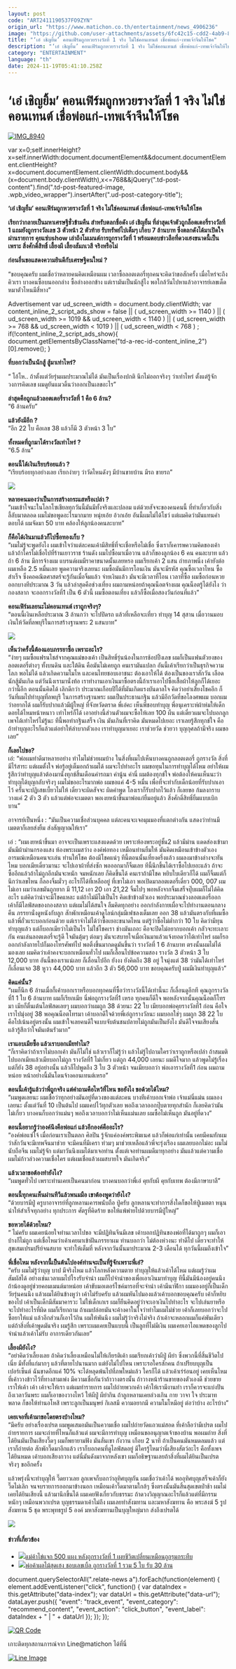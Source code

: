```yaml
---
layout: post
code: "ART2411190537FO9ZYN"
origin_url: "https://www.matichon.co.th/entertainment/news_4906236"
image: "https://github.com/user-attachments/assets/6fc42c15-cdd2-4ab9-8407-11820eae96f5"
title: "‘เอ๋ เชิญยิ้ม’ คอนเฟิร์มถูกหวยรางวัลที่ 1 จริง ไม่ใช่คอนเทนต์ เชื่อพ่อแก่-เทพเจ้าจีนให้โชค"
description: "‘เอ๋ เชิญยิ้ม’ คอนเฟิร์มถูกหวยรางวัลที่ 1 จริง ไม่ใช่คอนเทนต์ เชื่อพ่อแก่-เทพเจ้าจีนให้โชค"
category: "ENTERTAINMENT"
language: "th"
date: 2024-11-19T05:41:10.258Z
---
```


# ‘เอ๋ เชิญยิ้ม’ คอนเฟิร์มถูกหวยรางวัลที่ 1 จริง ไม่ใช่คอนเทนต์ เชื่อพ่อแก่-เทพเจ้าจีนให้โชค

[![](https://www.matichon.co.th/wp-content/uploads/2024/11/IMG_8940-1.jpg "IMG_8940")](https://www.matichon.co.th/wp-content/uploads/2024/11/IMG_8940-1.jpg)

var x=0;self.innerHeight?x=self.innerWidth:document.documentElement&&document.documentElement.clientHeight?x=document.documentElement.clientWidth:document.body&&(x=document.body.clientWidth),x<=768&&jQuery(".td-post-content").find(".td-post-featured-image, .wpb\_video\_wrapper").insertAfter(".ud-post-category-title");

**‘เอ๋ เชิญยิ้ม’ คอนเฟิร์มถูกหวยรางวัลที่ 1 จริง ไม่ใช่คอนเทนต์ เชื่อพ่อแก่-เทพเจ้าจีนให้โชค**

**เรียกว่ากลายเป็นมหาเศรษฐีชั่วข้ามคืน สำหรับตลกชื่อดัง เอ๋ เชิญยิ้ม ที่ล่าสุดเจ้าตัวถูกล็อตเตอรี่รางวัลที่ 1 แถมยังถูกรางวัลเลข 3 ตัวหน้า 2 ตัวท้าย รับทรัพย์ไปเต็มๆ เกือบ 7 ล้านบาท ซึ่งตลกดังได้มาเปิดใจผ่านรายการ คุยแซ่บshow เล่าถึงโมเมนต์การถูกรางวัลที่ 1 พร้อมตอบข่าวลือที่ดวงเฮงขนาดนี้เป็นเพราะ สิ่งศักดิ์สิทธิ์ เลี้ยงผี เลี้ยงสัมภเวสี จริงหรือไม่**

**ก่อนอื่นขอแสดงความยินดีกับเศรษฐีคนใหม่ ?**

“ขอบคุณครับ ผมเชื่อว่าหลายคนคิดเหมือนผม เวลาซื้อลอตเตอรี่ทุกคนจะคิดว่าขอสักครั้ง เมื่อไหร่จะถึงคิวเรา บางคนซื้อบนออกล่าง ซื้อล่างออกข้าง แต่เรามันเป็นนักสู้ไง พอใกล้วันไปหาแล้วอาจารย์เลขเด็ด หมาตัวไหนมีสี่หาง”

Advertisement var ud\_screen\_width = document.body.clientWidth; var content\_inline\_2\_script\_ads\_show = false || ( ud\_screen\_width >= 1140 ) || ( ud\_screen\_width >= 1019 && ud\_screen\_width < 1140 ) || ( ud\_screen\_width >= 768 && ud\_screen\_width < 1019 ) || ( ud\_screen\_width < 768 ) ; if(!content\_inline\_2\_script\_ads\_show){ document.getElementsByClassName("td-a-rec-id-content\_inline\_2")\[0\].remove(); }

**ที่บอกว่าเป็นนักสู้ สู้มาเท่าไหร่?**

“ โอ้โห.. ถ้าตั้งแต่วัยรุ่นผมประมาณไม่ได้ มันเป็นเรื่องปกติ นึกไม่ออกจริงๆ ว่าเท่าไหร่ ตั้งแต่รู้จักวงการคิดเลข ผมดูยันแมวดิ้นว่าออกเป็นเลขอะไร”

**ล่าสุดคือถูกแล้วลอตเตอรี่รางวัลที่ 1 คือ 6 ล้าน?**  
“6 ล้านครับ”

**แล้วยังมีอีก ?**  
“อีก 22 ใบ คือเลข 38 แล้วก็มี 3 ตัวหน้า 3 ใบ”

**ทั้งหมดที่ถูกมาได้รางวัลเท่าไหร่ ?**  
“6.5 ล้าน”

**ตอนนี้ได้เงินเรียบร้อยแล้ว ?**  
“เรียบร้อยทุกอย่างเลย เรียกง่ายๆ ว่าวัดไหนดังๆ มีบ้านขายบ้าน มีรถ ขายรถ”

![](https://www.matichon.co.th/wp-content/uploads/2024/11/IMG_8946.jpg)

**หลายคนมองว่าเป็นการสร้างกระแสหรือเปล่า ?**  
“ผมเข้าใจนะในโลกโซเชียลทุกวันนี้มันมีทั้งจริงและปลอม แต่ด้วยสัจจะของคนคนนี้ ที่ทำเกี่ยวกับสิ่งลี้ลับมาตลอด ผมไม่ขอพูดอะไรมากมาย หนุ่ยเอ้ย อ้วกเอ้ย อันนี้ผมไม่ได้โชว์ แต่ผมคิดว่ามันแทนคำตอบได้ ผมจัดมา 50 บาท คล้องให้ลูกน้องคนละบาท”

**ก็คือได้เงินมาแล้วก็ไปซื้อทองเก็บ ?**  
“ผมไม่รู้จะพูดยังไง ผมเข้าใจว่าแต่ละคนเค้ามีสิทธิ์ที่จะเชื่อหรือไม่เชื่อ ซึ่งเราก็เคารพความคิดของเค้า แล้วถ้าใครไม่เชื่อไปที่ร้านเยาวราช ร้านดัง ผมไปซื้อมาเมื่อวาน แล้วก็ของลูกน้อง 6 คน คนละบาท แล้วถ้า 6 ล้าน มีการจ้างผม แบรนด์ผมมีราคาขนาดนั้นเลยหรอ ผมเรียกเค้า 2 แสน ถ่ายภาพนิ่ง เค้ายังต่อผมเหลือ 2.5 หมื่นเลย พูดความจริงเลยนะ ผมซื้อมันมีการโอนเงิน มันจะมีรหัส คุณซื้อเวลาไหน ซื้อสำเร็จ ซึ่งคอคณิตศาสตร์จะรู้กันเมื่อจิ้มแล้ว จ่ายเงินแล้ว มันจะมีเวลาที่โอน เวลาที่ซื้อ ผมซื้อก่อนหวยออกบางทีประมาณ 3 วัน แล้วล่าสุดคือช่วงเที่ยง ผมถามหน่อยถ้าคุณน็อตจ้างผม คุณน็อตรู้ได้ยังไง ว่ากองสลาก จะออกรางวัลที่1 เป็น 6 ตัวนี้ ผมซื้อตอนเที่ยง แล้วก็ซื้อเมื่อสองวันก่อนที่แล้ว”

**คอนเฟิร์มเลยนะไม่คอนเทนต์ เราถูกจริงๆ?**  
“ตอนนี้เงินเหลือประมาณ 3 ล้านกว่า จะไปปิดรถ แล้วที่เหลือจะเที่ยว ทำบุญ 14 สุสาน เมื่อวานมอบเงินให้วัดที่ลพบุรีในการสร้างฐานพระ 2 แสนบาท”

![](https://www.matichon.co.th/wp-content/uploads/2024/11/IMG_8942.jpg)

**เห็นว่าครั้งนี้ต้องแอบภรรยาซื้อ เพราะอะไร?**  
“ง่ายๆ ผมซื้อแฟรนไชส์จากคุณแม่ของเค้า เป็นสิทธิ์รุ่นน้องในการช้อปปิ้งเลข ผมก็เป็นแฟนตัวยงของลอตเตอรี่ต่างๆ ทั้งบนดิน และใต้ดิน คือมันไม่เคยถูก คนเรามันแปลก อันนี้เค้าเรียกว่าเป็นธุรกิจความโลภ พอไม่ได้ แล้วเกิดความโมโห และคนไทยชอบเอาชนะ ต้องเอาให้ได้ ต้องเป็นของเราสักวัน เลือดนักสู้มันเกิด แต่วันนึงเรามานั่งท้อ เราทำงานเอาเงินมาซื้อตรงนี้ถ้าเราเอาไปซื้อเสื้อผ้าให้ลูกก็ได้เยอะกว่านี้อีก ตอนนั้นคิดได้ เลิกดีกว่า ประมาณเกือบปีได้ที่มันเกิดแรงบันดาลใจ คิดว่าอย่าเสี่ยงโชคอีก ก็วันที่ผมไปทำบุญที่ลพบุรี ในการสร้างฐานพระ ผมเป็นประธานกฐิน แล้วมีอีกวัดที่ขอโลงศพผม บอกผมว่าอยากได้ ผมก็รับปากแล้วมีผู้ใหญ่ ที่จังหวัดตราด พี่เอ๋คะ เห็นพี่ชอบทำบุญ พี่อนุเคราะห์ผ้าห่มให้เด็กดอยได้ไหมหน้าหนาว เท่าไหร่ก็ได้ เอาอย่างนี้ส่วนตัวผมจะซื้อให้เลย 100 ผืน แต่เดี๋ยวผมจะไปบอกลูกเพจได้เท่าไหร่ไม่รู้นะ ทีนี้พอทำกฐินเสร็จ เงิน มันเกินที่เราคิด มันหมดไปเยอะ เราเลยรู้สึกทุกข์ใจ คือถ้าทำบุญอะไรก็แล้วแต่อย่าให้ลำบากตัวเอง เราทำบุญมาเยอะ เราช่วยวัด ช่วยวา บุญกุศลถ้ามีจริง ผมขอเลย”

**ก็เลยไปขอ?**  
เอ๋: “พ่อผมทำดีมาหลายอย่าง ทำไมไม่ช่วยผมบ้าง ในสิ่งที่ผมไปเห็นบางคนถูกลอตเตอรี่ ถูกรางวัล สิ่งที่มีไร้สาระ แต่ผมตั้งใจ พ่อรู้อยู่เต็มอกถ้าผมได้ ผมจะไปทำอะไร ผมขอทุนในการทำบุญได้ไหม อย่าให้ผมรู้สึกว่าทำบุญแล้วต้องมานั่งทุกข์สิ้นเดือนค่ารถมา ค่านู้น ค่านี่ ผมต้องทุกข์ใจ พ่อต้องให้คนเห็นนะว่าทำบุญได้บุญกลับจริงๆ ผมไม่ขออะไรมากพ่อ ผมขอแค่ 4-5 หมื่น เพื่อที่จะทำกับเด็กน้อยที่รับปากเอาไว้ ครั้นจะปฏิเสธเบี้ยวไม่ให้ เดี๋ยวจะผิดสัจจะ ผิดคำพูด โลงเราก็รับปากไว้แล้ว ก็เลยขอ ก้มลงกราบ วางแค่ 2 ตัว 3 ตัว แล้วแต่พ่อจะเมตตา พอเงยหน้าขึ้นมาพ่อแก่ยิ้มอยู่แล้ว สิ่งศักดิ์สิทธิ์ยิ้มแบบเบิกบาน”

อาจารย์เป็นหนึ่ง : “มันเป็นความเชื่อส่วนบุคคล แต่ละคนจะเจอมุมมองที่แตกต่างกัน แสดงว่าท่านมีเมตตาก็เลยส่งยิ้ม ส่งสัญญาณให้เรา”

เอ๋ : “ผมเงยหน้าขึ้นมา อาจจะเป็นเพราะแสงแดดด้วย เพราะห้องพระอยู่ชั้น2 แล้วมีม่าน แดดส่องเข้ามามันมีผ้าม่านกรองแสง ห้องพระผมสว่าง องค์พ่อทอง เหมือนท่านยิ้มให้ มันคิดเหมือนเข้าข้างตัวเอง อารมณ์เหมือนคนจะเล่น ท่านให้โชค ต้องมีโชคแน่ๆ ทีนี้ตอนนั้นเที่ยงครึ่งแล้ว ผมลงมาข้างล่างจะทันไหม บอกเมียเดี๋ยวมานะ จะไปเอาผ้าที่ส่งซัก พอออกมาก็จิ้มเลย ทีนี้นึกขึ้นได้เราซื้อไปเยอะแล้ว ถ้าจะซื้ออีกแล้วถ้าไม่ถูกอีกมันจะหนัก จมหนักเลย ก็คิดขึ้นได้ คนเราถ้ามีโชค หยิบใบเดียวก็ได้ ผมก็จิ้มแต่ก็นึกว่าเลขไหน ก็ลองจิ้มมั่วๆ อะไรก็ได้ที่เหลืออยู่ ที่เขาไม่เอา พอเปิดมาลอตเตอรี่เดี่ยว 000, 007 ผมไม่เอา ผมว่าเลขมันถูกยาก มี 11,12 เอา 20 เอา 21,22 จิ้มไปๆ พอหลังจากจิ้มเสร็จปุ๊บผมก็ไม่ได้คิดอะไร แต่คิดว่าน่าจะมีโชคแหละ แต่ถ้าไม่มีไม่เป็นไร คิดเข้าข้างตัวเอง พอประมาณช่วงลอตเตอรี่ออก เค้าก็มีไลฟ์สดของกองสลาก แต่ผมไม่ได้สนใจ ลืมคิดทุกอย่าง ออกกำลังกายเผื่อจะไปทำงานตอนกลางคืน ภรรยานั่งดูหนังกับลูก สักพักเหมือนเค้าดูไลน์กลุ่มมีเฟซลงเต็มเลย ออก 38 แล้วมันตรงกับที่ผมซื้อ แล้วพี่ถั่วแระบอกก่อนด้วย แต่เราจำไม่ได้ว่าซื้อเยอะขนาดไหน แต่รู้ว่าซื้อไม่ต่ำกว่า 10 ใบ คิดว่ามีทุนทำบุญแล้ว แต่ก็บอกเมียว่าไม่เป็นไร ไม่ใช่โชคเรา ช่างมันเถอะ คือจะปิดไม่อยากบอกเค้า กลัวจะทะเลาะกัน คนเล่นลอตเตอรี่จะรู้ดี ใจมันตุ้มๆ ต่อมๆ มันจะสบายใจเมื่อเงินมาแล้วแจ้งยอดว่าได้เท่าไหร่ ผมก็รอ ออกกำลังกายไปก็มองโทรศัพท์ไป พอติ้งขึ้นมากดดูมันขึ้นว่า รางวัลที่ 1 6 ล้านบาท ตรงนั้นผมไม่ได้มองเลย ผมคิดว่าเค้าคงจะบอกเหมือนทั่วไป ผมก็เลื่อนไปข้อความสอง รางวัล 3 ตัวหน้า 3 ใบ 12,000 บาท อันนี้ของเราแน่เลย ก็เลื่อนไปอีก ยังงง ยังคิดถึง 38 อยู่ ใจมุ่งแต่ 38 ว่ามันได้เท่าไหร่ ก็เลื่อนเจอ 38 หูวว 44,000 บาท แล้วอีก 3 ตัว 56,000 บาท ขอบคุณครับปู่ ผมมีเงินทำบุญแล้ว”

**คิดแค่นั้น?**  
“ผมก็นึก 6 ล้านเมื่อกี้เค้าบอกเราหรือบอกทุกคนที่ซื้อว่ารางวัลนี้ได้เท่านี้นะ ก็เลื่อนดูอีกที คุณถูกรางวัลที่1 1 ใบ 6 ล้านบาท ผมก็เรียกเมีย นี่พ่อถูกรางวัลที่1 เหรอ ทุกคนก็ดีใจ พอหลังจากนั้นคุณน็อตก็โทรมา เมียก็ตื่นเต้นไลฟ์สดเลยๆ ผมบอกว่าผมถูก 38 ด้วยนะ 22 ใบ เมียบอกพ่อคุยรางวัลที่1 ก่อน คือใจเราไปมุ่งอยู่ 38 พอคุณน็อตโทรมา เค้าบอกดีใจด้วยพี่เอ๋ถูกรางวัลนะ ผมบอกใช่ๆ ผมถูก 38 22 ใบ คือไปเน้นอยู่ตรงนั้น ผมเข้าใจเลยคนดีใจแบบจับต้นชนปลายไม่ถูกมันเป็นยังไง มันดีใจจนเสียงสั่น แล้วรู้สึกว่าใจมันเต้นรัวมาก”

**เราแอบเมียซื้อ แล้วเราบอกเมียทำไม?**  
“ก็เราคิดว่าถ้าเราไม่บอกเค้า มันก็ไม่ใช่ แล้วเราก็ไม่รู้ว่า แล้วไม่รู้ไปถามใครว่าเราถูกหรือเปล่า ถ้าสมมติไปบอกเมียแล้วเมียบอกไม่ถูก รางวัลที่1 ไม่เกี่ยว แต่ถูก 44,000 เลยนะ ผมดีใจมาก แล้วพูดไม่รู้เรื่อง แต่ก็ยัง 38 อยู่อย่างนั้น แล้วก็ไปพูดถึง 3 ใบ 3 ตัวหน้า จนเมียบอกว่า พ่อเอารางวัลที่1 ก่อน ผมถามหน่อย หน้าอย่างนี้มันโดนจ้างคอนเทนต์เหรอ”

**ตอนนี้เค้ารู้แล้วว่าพี่ถูกจริง แต่คำถามคือไหว้ที่ไหน ขอยังไง ขอด้วยได้ไหม?**  
“ผมพูดเลยนะ ผมเชื่อว่าทุกอย่างมันอยู่ที่ดวงของแต่ละคน บางทีเค้าบอกเจ้าพ่อ เจ้าแม่นี่แม่น ผมลองเลยนะ ตั้งแต่วันที่ 10 เป็นต้นไป ผมแคปไว้ทุกตัวเลย พอถึงเวลาออกปุ๊บตายทุกสำนัก ก็เลยคิดว่ามันไม่เกี่ยว บางคนก็บอกว่าแม่นๆ พอถึงเวลาบอกว่าไม่เห็นแม่นเลย ผมซื้อไม่เห็นถูก มันอยู่ที่ดวง”

**ตอนนี้อยากรู้ว่าองค์นึงคือพ่อแก่ แล้วอีกองค์คืออะไร?**  
“องค์พ่อแซ่โจ้ เมื่อก่อนเราเป็นตลก ศิลปิน รู้จักแค่องค์พระพิฆเนศ แล้วก็พ่อแก่เท่านั้น เคยมีคนทักผมว่าสักวันจะมีเทพจีนมาช่วย จะมีคนที่มีเครา ท่วมๆ มาช่วยเหลือแล้วพี่จะรุ่งเรือง ผมเลยบอกไม่อะ ผมไม่นับถือจีน ผมไม่รู้จัก แต่มาวันนึงผมได้มาเจอท่าน ตั้งแต่เจอท่านผมดีมาทุกอย่าง มันแล้วแต่ความเชื่อ ผมไม่ก้าวล่วงความเชื่อใคร แต่ผมเชื่อแล้วผมสบายใจ มันเกิดจริง”

**แล้วเวลาขอต้องทำยังไง?**  
“ผมพูดทั่วไป เพราะท่านเคยเป็นคนมาก่อน บางคนบอกว่าพี่เอ๋ คุยกับผี คุยกับเทพ ต้องมีภาษาบาลี”

**ตอนนี้ทุกคนเห็นผ่านทีวีแล้วพนมมือ เขาต้องพูดว่ายังไง?**  
“ด้วยบารมีปู่ ครูบาอาจารย์ที่ลูกหลานเคารพนับถือ ปู่ครับ ลูกหลานจะทำการสิ่งใดก็ขอให้ปู่เมตตา หนุนนำให้สำเร็จทุกอย่าง ทุกประการ ศัตรูที่คิดร้าย ขอให้แพ้พ่ายไปด้วยบารมีปู่ใหญ่”

**ขอหวยได้ด้วยไหม?**  
“ ไม่ครับ ผมเคยน้อยใจท่านเวลาไปขอ จะมีปฏิทินจีนมีเลข เค้าบอกปฏิทินของพ่อที่ได้มาถูกๆ ผมก็เอาบ้างก็ไม่ถูก แต่เชื่อไหมว่าเค้าเคยมาเข้าฝันภรรยาผม ท่านบอกว่า ไม่ต้องห่วงนะ ทำดีไป เดี๋ยวจะทำให้สุขเสมเปรมปรีย์จนสบาย จะทำให้เต็มที่ หลังจากวันนั้นมาประมาณ 2-3 เดือนได้ ทุกวันนี้ผมถึงเข้าใจ”

**พี่เชื่อไหม หลังจากนี้เป็นต้นไปองค์ท่านจะเป็นที่รู้จักเพราะพี่เอ๋?**  
“ครับ ผมไม่รู้ว่าบุญ บาป มีจริงไหม แล้วโลกหลังความตาย ทำบุญให้แล้วเค้าได้ไหม แต่ผมรู้ว่าผมสัมผัสได้ อย่างเช่นเวลาผมไปโรงรับจำนำ ผมก็ไปจำนำของเพื่อเอาเงินมาทำบุญ ทีนี้มันมีน้องอยู่คนนึง ถ้าน้องดูอยู่ช่วยคอมเมนต์มาหน่อย เค้าขับมอเตอร์ไซค์มารอที่จะจำนำ เค้ามีนาฬิกา ผมมองอยู่ก็เป็นเด็กวัยรุ่นคนนึง แล้วผมได้ยินข้างหูว่า เค้าไม่รับครับ แล้วผมหันไปมองแล้วเค้าบอกขอบคุณครับ เค้าก็หยิบของไป เค้าเป็นเด็กมีสัมมาคารวะ ไม่ใช่เด็กเกเร ผมก็ยืนคิดอยู่ว่าจะเอาเงินไปทำอะไร จะไปเล่นยาหรือจะไปทำอะไรที่ผิด ผมก็เรียกถาม ถ้าผมปล่อยมันจะค้างคาในใจว่าทำไมผมไม่ช่วย เค้าก็เลยบอกว่าจะไปซื้อยาให้แม่ แล้วอีกส่วนก็เอาไว้กิน ผมให้พันนึง ผมไม่รู้ว่าจริงไม่จริง ถ้าเค้าจะหลอกผมก็แค่พันเดียว แต่ถ้าสิ่งที่เค้าพูดมันจริง ผมรู้สึก เพราะผมเคยเป็นแบบนี้ เป็นลูกที่ไม่มีเงิน ผมเคยเอาไอแพดของลูกไปจำนำแล้วเค้าไม่รับ อาการเดียวกันเลย”

**เลี้ยงผียังไง?**  
“อย่าคิดว่าเลี้ยงเลย ถ้าคิดว่าเลี้ยงเหมือนไม่ให้เกียรติเค้า ผมเรียกเค้าว่าผีปู่ ผีย่า ซึ่งพวกนี้ที่สิ้นชีวิตไปเนี่ย มีทั้งที่แก่มากๆ แล้วที่ตายไปนานมาก แต่ยังไม่ไปไหน เพราะรอใครสักคน ถ้าเปรียบบุญเป็นเปอร์เซ็นต์ ฉันขาดอีกแค่ 10% จะได้หลุดพ้นไปที่ภพใหม่แล้ว ใครก็ได้ แล้วเค้าเร่ร่อนอยู่ เคยเห็นไหมที่เค้าวางข้าวไว้ที่ทางสามเพ่ง มีความเชื่อกันว่าถ้าวางตรงนั้น ถ้าวางหน้าร้านขายของตัวเองดี ช่วยขาย เราให้เค้า เค้า เค้าจะให้เรา แต่ผมทำรายการ ผมไปถ่ายพวกเค้า เค้าให้เรามีงานทำ เราก็ควรจะแบ่งปัน ถึงเวลาวันพระ ผมก็เอาของวางไหว้ ให้ผีปู่ ผีย่ากิน ถ้าลูกหลานเคยล่วงเกิน กาย วาจา ใจ ประมาท พลาด ก็ขอให้ท่านอโหสิ เพราะลูกเป็นมนุษย์ กิเลสมี ความอยากมี ความโมโหมีอยู่ ต่อว่าบ้าง อะไรบ้าง”

**เคยเจอที่เค้ามาขอโดยตรงบ้างไหม?**  
“มีครับ อย่างเรื่องเปรต ผมพูดเสมอมันเป็นความเชื่อ ผมไปถ่ายวัดแถวแม่สอด ที่เค้าลือว่ามีเปรต ผมไปถ่ายรายการ ผมจะถ่ายที่ไหนก็แล้วแต่ ผมจะมีการทำบุญ เหมือนขออนุญาตเจ้าของบ้าน พอผมถ่าย สิ่งที่ได้ยินมันเป็นเสียงวี๊ดๆ ผมก็พยายามฟัง มันลั่นเขา กังวาน เกือบ 2 นาที ถ้าเป็นคนมันหมดลมแล้ว แต่เราก็ถ่ายต่อ สักพักวี๊ดมาอีกแล้ว เราก็บอกคนที่ดูไลฟ์สดอยู่ มีใครรู้ไหมว่านี่เสียงสัตว์อะไร คือทั้งเพจได้ยินหมด เค้าบอกเสียงกวาง แต่นี่มันดังมาจากหลังเขา ผมก็อธิษฐานเลยถ้าสิ่งที่ผมได้ยินเป็นเปรตจริงๆ ขออีกครั้ง

แล้วพรุ่งนี้จะทำบุญให้ วี๊ดยาวเลย ลูกเพจก็บอกว่าอุทิศบุญกัน ผมเชื่อว่าเค้าได้ พออุทิศบุญเสร็จเค้าก็ยังวี๊ดไม่เลิก จนจบรายการออกมาข้างนอก เหมือนเค้าวี๊ดมาตามใกล้ๆ ซึ่งตรงนั้นมันสิ้นสุดเขตป่าช้า ผมไม่เคยได้ยินเสียงนี้ แล้วมานึกขึ้นได้ ผมเคยฟังเกี่ยวกับธรรมะ ถ้าดวงวิญญาณอะไรก็แล้วแต่ที่มีกรรมหนักๆ เหมือนพวกเปรต บุญธรรมดาเค้าไม่ถึง ผมเลยทำสังฆทาน และมหาสังฆทาน คือ พระสงฆ์ 5 รูป สังฆทาน 5 ชุด พระพุทธรูป 5 องค์ มหาสังฆทานเป็นบุญใหญ่มาก ส่งถึงเปรตได้

![](https://www.matichon.co.th/wp-content/uploads/2024/11/IMG_8940.jpg)

#### ข่าวที่เกี่ยวข้อง

*   [![](https://www.matichon.co.th/wp-content/uploads/2023/03/แจกไข่-500-แผง-1.jpg)แม่ค้าไข่แจก 500 แผง หลังถูกรางวัลที่ 1 เผยชีวิตเปลี่ยนเหมือนถูกรุมกระทืบ](https://www.matichon.co.th/local/news_3894006)
*   [![](https://www.matichon.co.th/wp-content/uploads/2023/02/ได้-30-ล้าน.jpg)พ่อค้าผลไม้สุดเฮง ชอบเลขเบิ้ล ถูกรางวัลที่ 1 รวม 5 ใบ รับ 30 ล้าน](https://www.matichon.co.th/region/news_3802133)

document.querySelectorAll(".relate-news a").forEach(function(element) { element.addEventListener("click", function() { var dataIndex = this.getAttribute("data-index"); var dataUrl = this.getAttribute("data-url"); dataLayer.push({ "event": "track\_event", "event\_category": "recommend\_content", "event\_action": "click\_button", "event\_label": dataIndex + " | " + dataUrl }); }); });

[![QR Code](https://www.matichon.co.th/wp-content/uploads/2023/07/wob1371z.jpg)](https://lin.ee/ht0nDxX)

เกาะติดทุกสถานการณ์จาก Line@matichon ได้ที่นี่

[![Line Image](https://www.matichon.co.th/wp-content/uploads/2023/07/th.png)](https://lin.ee/ht0nDxX)